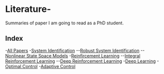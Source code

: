 # Literature-
Summaries of paper I am going to read as a PhD student.

## Index
-[All Papers](#all-papers)
-[System Identification](#system-identification)
--[Robust System Identification](#robust-system-identification)
--[Nonlinear State Space Models](#nonlinear-state-space-modles)
-[Reinfircement Learning](#reinforcement-learning)
--[Integral Reinforcement Learning](#integral-reinforcement-learning)
--[Deep Reinforcement Learning](#deep-reinforcement-learning)
-[Deep Learning](Deep-learning)
-[Optimal Control](#optimal-control)
-[Adaptive Control](#daptive-control)



